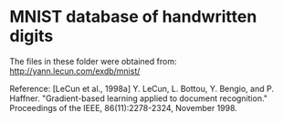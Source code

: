 # MNIST database of handwritten digits

The files in these folder were obtained from:
http://yann.lecun.com/exdb/mnist/

Reference:
[LeCun et al., 1998a]
Y. LeCun, L. Bottou, Y. Bengio, and P. Haffner. "Gradient-based learning applied to document recognition." Proceedings of the IEEE, 86(11):2278-2324, November 1998.
